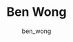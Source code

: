 ---
# this is autogenerated: do not edit
title: Ben Wong
author: ben_wong
layout: author-bio
jobtitle: Systems and Infrastructure Admin
bio: 
type: member
excerpt: "Biographical summary for Ben Wong, Systems and Infrastructure Admin in the Keiser Lab at UCSF."
header:
  teaser: /assets/images/people/bio-wong.jpg
papers: 
---